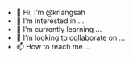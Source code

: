 - 👋 Hi, I’m @kriangsah
- 👀 I’m interested in ...
- 🌱 I’m currently learning ...
- 💞️ I’m looking to collaborate on ...
- 📫 How to reach me ...

<!---
kriangsah/kriangsah is a ✨ special ✨ repository because its `README.md` (this file) appears on your GitHub profile.
You can click the Preview link to take a look at your changes.
--->
